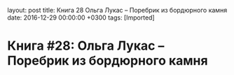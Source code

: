 layout: post
title: Книга 28 Ольга Лукас &ndash; Поребрик из бордюрного камня
date: 2016-12-29 00:00:00 +0300
tags: [Imported]
# Книга #28: Ольга Лукас – Поребрик из бордюрного камня

